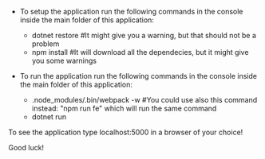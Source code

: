 * To setup the application run the following commands in the console inside the main folder of this application:
    - dotnet restore  #It might give you a warning, but that should not be a problem 
    - npm install    #It will download all the dependecies, but it might give you some warnings

* To run the application run the following commands in the console inside the main folder of this application:
    - .node_modules/.bin/webpack -w #You could use also this command instead: "npm run fe" which will run the same command
    - dotnet run

To see the application type localhost:5000 in a browser of your choice!

Good luck!